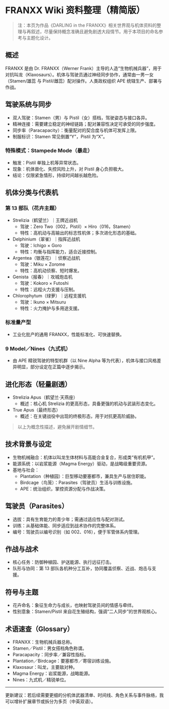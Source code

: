 # FRANXX Wiki 资料整理（精简版）

> 注：本页为作品《DARLING in the FRANXX》相关世界观与机体资料的整理与再叙述，尽量保持概念准确且避免剧透大段情节。用于本项目的命名参考与主题化设计。

## 概述
FRANXX 是由 Dr. FRANXX（Werner Frank）主导的人造“生物机械兵器”，用于对抗叫龙（Klaxosaurs）。机体与驾驶员通过神经同步协作，通常由一男一女（Stamen/雄蕊 与 Pistil/雌蕊）配对操作。人类政权组织 APE 统辖生产、部署与作战。

## 驾驶系统与同步
- 双人驾驶：Stamen（男）与 Pistil（女）搭档，驾驶姿态与接口各异。
- 精神连接：需要建立稳定的神经链路；配对兼容性决定可承受的同步强度。
- 同步率（Paracapacity）：衡量配对的契合度与机体可发挥上限。
- 制服标识：Stamen 常见倒置“Y”，Pistil 为“X”。

### 特殊模式：Stampede Mode（暴走）
- 触发：Pistil 单独上机等异常状态。
- 现象：机体兽化、失控风险上升，对 Pistil 身心负担极大。
- 结论：仅限紧急情形，持续时间越长越危险。

## 机体分类与代表机
### 第 13 部队（花卉主题）
- Strelizia（鹤望兰）｜王牌近战机
  - 驾驶：Zero Two（002，Pistil）× Hiro（016，Stamen）
  - 特性：高机动与高输出的标志性机体；多次进化形态的基础。
- Delphinium（翠雀）｜指挥近战机
  - 驾驶：Ichigo × Goro
  - 特性：均衡与指挥能力，适合近接控制。
- Argentea（银莲花）｜侦察近战机
  - 驾驶：Miku × Zorome
  - 特性：高机动侦察、短时爆发。
- Genista（报春）｜攻城炮击机
  - 驾驶：Kokoro × Futoshi
  - 特性：远程火力支援与压制。
- Chlorophytum（绿萝）｜远程支援机
  - 驾驶：Ikuno × Mitsuru
  - 特性：火力掩护与多用途支援。

### 标准量产型
- 工业化批产的通用 FRANXX，性能标准化、可快速替换。

### 9 Model／Nines（九式机）
- 由 APE 精锐驾驶的特型机群（以 Nine Alpha 等为代表），机体与接口风格差异明显，部分设定在正篇中逐步揭示。

## 进化形态（轻量剧透）
- Strelizia Apus（鹤望兰·天燕座）
  - 概述：核心机 Strelizia 的更高形态，具备更强的机动与武装形态变化。
- True Apus（最终形态）
  - 概述：在关键战役中出现的终极形态，用于对抗更高阶威胁。

> 以上为概念性描述，避免展开剧情细节。

## 技术背景与设定
- 生物机械融合：机体以叫龙生体材料与高能合金复合，形成类“有机机甲”。
- 能源系统：以岩浆能源（Magma Energy）驱动，是战略级重要资源。
- 基地与社会：
  - Plantation（种植园）：巨型移动要塞都市，兼具生产与居住职能。
  - Birdcage（鸟笼）：Parasites（驾驶员）生活与训练设施。
  - APE：统治组织，掌控资源分配与作战决策。

## 驾驶员（Parasites）
- 选拔：具有生育能力的青少年；需通过适应性与配对测试。
- 训练：从基础体能、同步适应到战术协作的完整体系。
- 编号：驾驶员以编号识别（如 002、016），便于军管体系内管理。

## 作战与战术
- 核心任务：防御种植园、护送能源、执行远征打击。
- 队形与协同：第 13 部队各机种分工互补，协同覆盖侦察、近战、炮击与支援。

## 符号与主题
- 花卉命名：象征生命力与成长，也映射驾驶员间的情感与牵绊。
- 性别意象：Stamen/Pistil 来自花生殖结构，强调“二人同步”的世界观核心。

## 术语速查（Glossary）
- FRANXX：生物机械兵器总称。
- Stamen／Pistil：男女搭档角色称谓。
- Paracapacity：同步率／兼容性指标。
- Plantation／Birdcage：要塞都市／寄宿训练设施。
- Klaxosaur：叫龙，主要敌对种。
- Magma Energy：岩浆能源，战略能源。
- Nines：九式机／精锐单位。

---
更新建议：若后续需要更细的分机体武器清单、时间线、角色关系与事件脉络，我可以增补扩展章节或拆分为多页（中英双语）。
